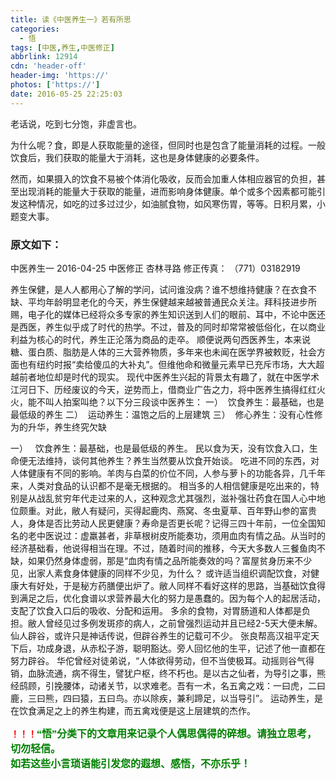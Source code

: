```yaml
---
title: 读《中医养生一》若有所思
categories:
  - 悟
tags: [中医,养生,中医修正]
abbrlink: 12914
cdn: 'header-off'
header-img: 'https://'
photos: ['https://']
date: 2016-05-25 22:25:03
---
```


老话说，吃到七分饱，非虚言也。

为什么呢？食，即是人获取能量的途径，但同时也是包含了能量消耗的过程。一般饮食后，我们获取的能量大于消耗，这也是身体健康的必要条件。

然而，如果摄入的饮食不易被个体消化吸收，反而会加重人体相应器官的负担，甚至出现消耗的能量大于获取的能量，进而影响身体健康。单个或多个因素都可能引发这种情况，如吃的过多过过少，如油腻食物，如风寒伤胃，等等。日积月累，小题变大事。

### 原文如下：
中医养生一
2016-04-25 中医修正 杏林寻路
修正传真： （771）03182919

养生保健，是人人都用心了解的学问，试问谁没病？谁不想维持健康？在衣食不缺、平均年龄明显老化的今天，养生保健越来越被普通民众关注。拜科技进步所赐，电子化的媒体已经将众多专家的养生知识送到人们的眼前、耳中，不论中医还是西医，养生似乎成了时代的热学。不过，普及的同时却常常被低俗化，在以商业利益为核心的时代，养生正沦落为商品的走卒。
顺便说两句西医养生，本来说糖、蛋白质、脂肪是人体的三大营养物质，多年来也未闻在医学界被敕贬，社会方面也有纽约时报“卖给傻瓜的大补丸”。但维他命和微量元素早已充斥市场，大大超越前者地位却是时代的现实。
现代中医养生兴起的背景太有趣了，就在中医学术江河日下、历经废议的今天，逆势而上，借商业广告之力，将中医养生搞得红红火火，能不叫人拍案叫绝？以下分三段谈中医养生：
一）  饮食养生：最基础，也是最低级的养生
二）  运动养生：温饱之后的上层建筑
三）  修心养生：没有心性修为的升华，养生终究欠缺

一）   饮食养生：最基础，也是最低级的养生。
民以食为天，没有饮食入口，生命便无法维持，谈何其他养生？养生当然要从饮食开始谈。
吃进不同的东西，对人体健康有不同的影响。羊肉与白菜的价位不同，人参与萝卜的功能各异，几千年来，人类对食品的认识都不是毫无根据的。
相当多的人相信健康是吃出来的，特别是从战乱贫穷年代走过来的人，这种观念尤其强烈，滋补强壮药食在国人心中地位颇重。对此，敝人有疑问，买得起鹿肉、燕窝、冬虫夏草、百年野山参的富贵人，身体是否比劳动人民更健康？寿命是否更长呢？记得三四十年前，一位全国知名的老中医说过：虚羸甚者，非草根树皮所能奏功，须用血肉有情之品。从当时的经济基础看，他说得相当在理。不过，随着时间的推移，今天大多数人三餐鱼肉不缺，如果仍然身体虚弱，那是“血肉有情之品所能奏效的吗？富屋贫身历来不少见，出家人素食身体健康的同样不少见，为什么？
或许适当组织调配饮食，对健康大有好处，于是秘方药膳便出炉了。敝人同样不看好这样的思路，当基础饮食得到满足之后，优化食谱以求营养最大化的努力是愚蠢的。因为每个人的起居活动，支配了饮食入口后的吸收、分配和运用。
多余的食物，对胃肠道和人体都是负担。敝人曾经见过多例发斑疹的病人，之前曾强烈运动并且已经2-5天大便未解。仙人辟谷，或许只是神话传说，但辟谷养生的记载可不少。
张良帮高汉祖平定天下后，功成身退，从赤松子游，聪明豁达。旁人回忆他的生平，记述了他一直都在努力辟谷。
华佗曾经对徒弟说，“人体欲得劳动，但不当使极耳。动摇则谷气得销，血脉流通，病不得生，譬犹户枢，终不朽也。是以古之仙者，为导引之事，熊经鸱顾，引挽腰体，动诸关节，以求难老。吾有一术，名五禽之戏：一曰虎，二曰鹿，三曰熊，四曰猿，五曰鸟。亦以除疾，兼利蹄足，以当导引”。 
运动养生，是在饮食满足之上的养生构建，而五禽戏便是这上层建筑的杰作。  


**<font color=red>！！！</font><font color=green face=微软雅黑 size=3>“悟”分类下的文章用来记录个人偶思偶得的碎想。请独立思考，切勿轻信。  
如若这些小言琐语能引发您的遐想、感悟，不亦乐乎！</font>**